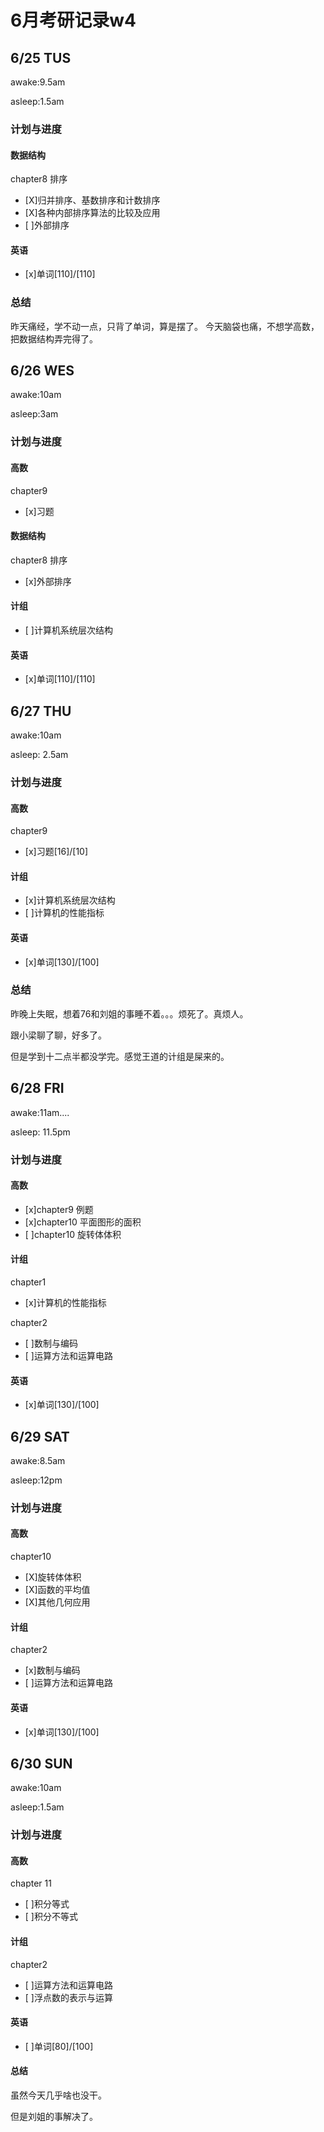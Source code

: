 # 6月考研记录w4


## 6/25 TUS
awake:9.5am

asleep:1.5am

### 计划与进度
#### 数据结构
chapter8 排序
- [X]归并排序、基数排序和计数排序
- [X]各种内部排序算法的比较及应用
- [ ]外部排序

#### 英语
- [x]单词[110]/[110]

### 总结
昨天痛经，学不动一点，只背了单词，算是摆了。
今天脑袋也痛，不想学高数，把数据结构弄完得了。

## 6/26 WES
awake:10am

asleep:3am
### 计划与进度
#### 高数
chapter9
- [x]习题
#### 数据结构
chapter8 排序
- [x]外部排序

#### 计组
- [ ]计算机系统层次结构

#### 英语
- [x]单词[110]/[110]

## 6/27 THU
awake:10am

asleep: 2.5am

### 计划与进度
#### 高数
chapter9
- [x]习题[16]/[10]
#### 计组
- [x]计算机系统层次结构
- [ ]计算机的性能指标
#### 英语
- [x]单词[130]/[100]

### 总结
昨晚上失眠，想着76和刘姐的事睡不着。。。烦死了。真烦人。

跟小梁聊了聊，好多了。

但是学到十二点半都没学完。感觉王道的计组是屎来的。

## 6/28 FRI
awake:11am....

asleep: 11.5pm

### 计划与进度
#### 高数
- [x]chapter9 例题
- [x]chapter10 平面图形的面积
- [ ]chapter10 旋转体体积
#### 计组
chapter1
- [x]计算机的性能指标

chapter2
- [ ]数制与编码
- [ ]运算方法和运算电路
#### 英语
- [x]单词[130]/[100]

## 6/29 SAT
awake:8.5am

asleep:12pm

### 计划与进度
#### 高数
chapter10

- [X]旋转体体积
- [X]函数的平均值
- [X]其他几何应用
#### 计组
chapter2
- [x]数制与编码
- [ ]运算方法和运算电路

#### 英语
- [x]单词[130]/[100]

## 6/30 SUN
awake:10am

asleep:1.5am

### 计划与进度
#### 高数
chapter 11
- [ ]积分等式
- [ ]积分不等式

#### 计组
chapter2
- [ ]运算方法和运算电路
- [ ]浮点数的表示与运算

#### 英语
- [ ]单词[80]/[100]

#### 总结
虽然今天几乎啥也没干。

但是刘姐的事解决了。
